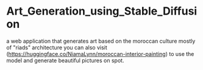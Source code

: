# Art_Generation_using_Stable_Diffusion
a web application that generates art based on the moroccan culture mostly of "riads" architecture you can also visit (https://huggingface.co/NiamaLynn/moroccan-interior-painting)
to use the model and generate beautiful pictures on spot.
